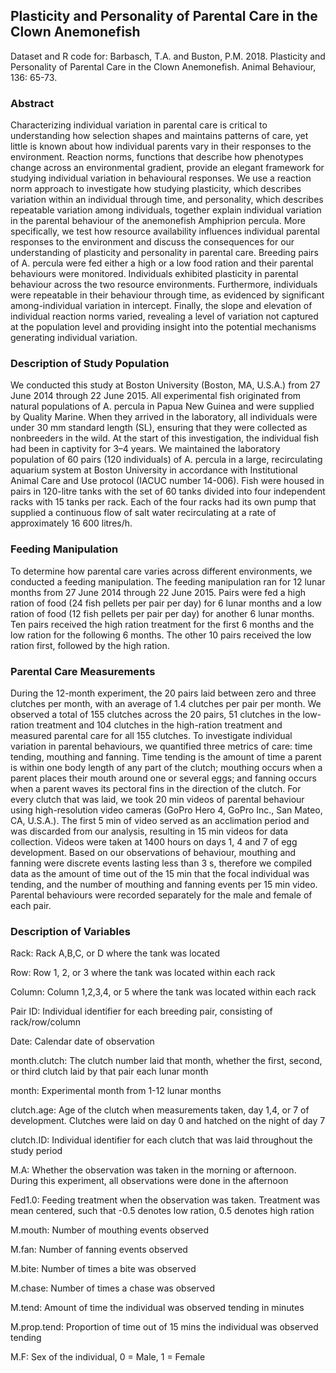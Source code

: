 ## Plasticity and Personality of Parental Care in the Clown Anemonefish
Dataset and R code for:
Barbasch, T.A. and Buston, P.M. 2018. Plasticity and Personality of Parental Care in the Clown Anemonefish. Animal Behaviour, 136: 65-73.

### Abstract
Characterizing individual variation in parental care is critical to understanding how selection shapes and maintains patterns of care, yet little is known about how individual parents vary in their responses to the environment. Reaction norms, functions that describe how phenotypes change across an environmental gradient, provide an elegant framework for studying individual variation in behavioural responses. We use a reaction norm approach to investigate how studying plasticity, which describes variation within an individual through time, and personality, which describes repeatable variation among individuals, together explain individual variation in the parental behaviour of the anemonefish Amphiprion percula. More specifically, we test how resource availability influences individual parental responses to the environment and discuss the consequences for our understanding of plasticity and personality in parental care. Breeding pairs of A. percula were fed either a high or a low food ration and their parental behaviours were monitored. Individuals exhibited plasticity in parental behaviour across the two resource environments. Furthermore, individuals were repeatable in their behaviour through time, as evidenced by significant among-individual variation in intercept. Finally, the slope and elevation of individual reaction norms varied, revealing a level of variation not captured at the population level and providing insight into the potential mechanisms generating individual variation.

### Description of Study Population
We conducted this study at Boston University (Boston, MA, U.S.A.) from 27 June 2014 through 22 June 2015. All experimental fish originated from natural populations of A. percula in Papua New Guinea and were supplied by Quality Marine. When they arrived in the laboratory, all individuals were under 30 mm standard length (SL), ensuring that they were collected as nonbreeders in the wild. At the start of this investigation, the individual fish had been in captivity for 3–4 years. We maintained the laboratory population of 60 pairs (120 individuals) of A. percula in a large, recirculating aquarium system at Boston University in accordance with Institutional Animal Care and Use protocol (IACUC number 14-006). Fish were housed in pairs in 120-litre tanks with the set of 60 tanks divided into four independent racks with 15 tanks per rack. Each of the four racks had its own pump that supplied a continuous flow of salt water recirculating at a rate of approximately 16 600 litres/h.

### Feeding Manipulation
To determine how parental care varies across different environments, we conducted a feeding manipulation. The feeding manipulation ran for 12 lunar months from 27 June 2014 through 22 June 2015. Pairs were fed a high ration of food (24 fish pellets per pair per day) for 6 lunar months and a low ration of food (12 fish pellets per pair per day) for another 6 lunar months. Ten pairs received the high ration treatment for the first 6 months and the low ration for the following 6 months. The other 10 pairs received the low ration first, followed by the high ration.

### Parental Care Measurements
During the 12-month experiment, the 20 pairs laid between zero and three clutches per month, with an average of 1.4 clutches per pair per month. We observed a total of 155 clutches across the 20 pairs, 51 clutches in the low-ration treatment and 104 clutches in the high-ration treatment and measured parental care for all 155 clutches. To investigate individual variation in parental behaviours, we quantified three metrics of care: time tending, mouthing and fanning. Time tending is the amount of time a parent is within one body length of any part of the clutch; mouthing occurs when a parent places their mouth around one or several eggs; and fanning occurs when a parent waves its pectoral fins in the direction of the clutch. For every clutch that was laid, we took 20 min videos of parental behaviour using high-resolution video cameras (GoPro Hero 4, GoPro Inc., San Mateo, CA, U.S.A.). The first 5 min of video served as an acclimation period and was discarded from our analysis, resulting in 15 min videos for data collection. Videos were taken at 1400 hours on days 1, 4 and 7 of egg development. Based on our observations of behaviour, mouthing and fanning were discrete events lasting less than 3 s, therefore we compiled data as the amount of time out of the 15 min that the focal individual was tending, and the number of mouthing and fanning events per 15 min video. Parental behaviours were recorded separately for the male and female of each pair.

### Description of Variables
Rack: Rack A,B,C, or D where the tank was located

Row: Row 1, 2, or 3 where the tank was located within each rack

Column: Column 1,2,3,4, or 5 where the tank was located within each rack

Pair ID: Individual identifier for each breeding pair, consisting of rack/row/column

Date: Calendar date of observation

month.clutch: The clutch number laid that month, whether the first, second, or third clutch laid by that pair each lunar month

month: Experimental month from 1-12 lunar months

clutch.age: Age of the clutch when measurements taken, day 1,4, or 7 of development. Clutches were laid on day 0 and hatched on the night of day 7

clutch.ID: Individual identifier for each clutch that was laid throughout the study period

M.A: Whether the observation was taken in the morning or afternoon. During this experiment, all observations were done in the afternoon

Fed1.0: Feeding treatment when the observation was taken. Treatment was mean centered, such that -0.5 denotes low ration, 0.5 denotes high ration

M.mouth: Number of mouthing events observed

M.fan: Number of fanning events observed

M.bite: Number of times a bite was observed

M.chase: Number of times a chase was observed

M.tend: Amount of time the individual was observed tending in minutes

M.prop.tend: Proportion of time out of 15 mins the individual was observed tending

M.F: Sex of the individual, 0 = Male, 1 = Female
